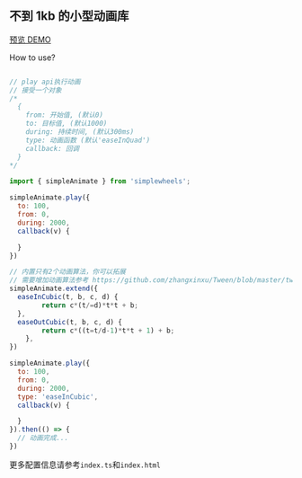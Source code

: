 ## 不到 1kb 的小型动画库

[预览 DEMO](http://shooterblog.site/create-simple-wheels/src/Animate/index.html)

How to use?

```javascript

// play api执行动画
// 接受一个对象
/*
  {
    from: 开始值, (默认0)
    to: 目标值, (默认1000)
    during: 持续时间, (默认300ms)
    type: 动画函数 (默认'easeInQuad')
    callback: 回调
  }
*/

import { simpleAnimate } from 'simplewheels';

simpleAnimate.play({
  to: 100,
  from: 0,
  during: 2000,
  callback(v) {

  }
})

// 内置只有2个动画算法，你可以拓展
// 需要增加动画算法参考 https://github.com/zhangxinxu/Tween/blob/master/tween.js
simpleAnimate.extend({
  easeInCubic(t, b, c, d) {
		return c*(t/=d)*t*t + b;
  },
  easeOutCubic(t, b, c, d) {
		return c*((t=t/d-1)*t*t + 1) + b;
	},
})

simpleAnimate.play({
  to: 100,
  from: 0,
  during: 2000,
  type: 'easeInCubic',
  callback(v) {

  }
}).then(() => {
  // 动画完成...
})

```

更多配置信息请参考`index.ts`和`index.html`

